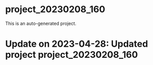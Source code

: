 # project_20230208_160

This is an auto-generated project.

# Update on 2023-04-28: Updated project project_20230208_160
